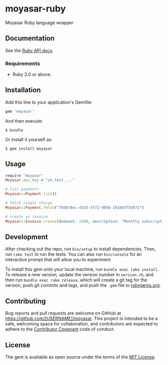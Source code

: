 # moyasar-ruby

Moyasar Ruby language wrapper

## Documentation

See the [Ruby API docs](https://moyasar.com/docs/api/?ruby).

### Requirements

* Ruby 2.0 or above.

## Installation

Add this line to your application's Gemfile:

```ruby
gem 'moyasar'
```

And then execute:

    $ bundle

Or install it yourself as:

    $ gem install moyasar

## Usage

``` ruby
require "moyasar"
Moyasar.api_key = "sk_test_..."

# list payments
Moyasar::Payment.list()

# fetch single charge
Moyasar::Payment.fetch("760878ec-d1d3-5f72-9056-191683f55872")

# create an invoice
Moyasar::Invoice.create({amount: 2500, description: "Monthly subscription"})
```

## Development

After checking out the repo, run `bin/setup` to install dependencies. Then, run `rake test` to run the tests. You can also run `bin/console` for an interactive prompt that will allow you to experiment.

To install this gem onto your local machine, run `bundle exec rake install`. To release a new version, update the version number in `version.rb`, and then run `bundle exec rake release`, which will create a git tag for the version, push git commits and tags, and push the `.gem` file to [rubygems.org](https://rubygems.org).

## Contributing

Bug reports and pull requests are welcome on GitHub at https://github.com/[USERNAME]/moyasar. This project is intended to be a safe, welcoming space for collaboration, and contributors are expected to adhere to the [Contributor Covenant](contributor-covenant.org) code of conduct.


## License

The gem is available as open source under the terms of the [MIT License](http://opensource.org/licenses/MIT).

